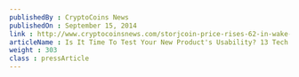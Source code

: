```yaml
---
publishedBy : CryptoCoins News
publishedOn : September 15, 2014
link : http://www.cryptocoinsnews.com/storjcoin-price-rises-62-in-wake-of-celebgate-apple-hack
articleName : Is It Time To Test Your New Product's Usability? 13 Tech Experts Weigh In
weight : 303 
class : pressArticle
---
```

